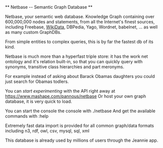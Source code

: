 ** Netbase -- Semantic Graph Database **

Netbase, your semantic web database. 
Knowledge Graph containing over 600,000,000 nodes and statements, 
from all the Internet's finest sources, 
including Freebase, [WikiData](https://www.wikidata.org/wiki/Q54837), DBPedia, Yago, Wordnet, babelnet, ... 
as well as many custom GraphDBs. 

From simple entities to complex queries, this is by far the fastest db of its kind.

Netbase is much more than a hyperfast triple store: it has the work net ontology and it's relation built-in, so that you can quickly query with synonyms, transitive class hierarchies and part meronyms.

For example instead of asking about Barack Obamas daughters you could just search for Obamas todlers.

You can *start experimenting* with the API right away at https://www.mashape.com/pannous/netbase
Or host your own graph database, it is very quick to load.

You can start the console the console with ./netbase
And get the available commands with :help

Extremely fast data import is provided for all common graph/data formats including n3, rdf, owl, csv, mysql, sql, xml

This database is already used by millions of users through the Jeannie app.
